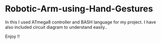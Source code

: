 # Robotic-Arm-using-Hand-Gestures

In this I used ATmega8 controller and BASH language for my project.
I have also included circuit diagram to understand easily..

Enjoy !!
